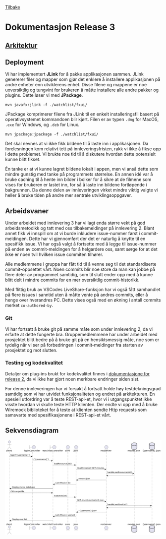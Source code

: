 [ Tilbake ](../../README.md)

# Dokumentasjon Release 3

## [Arkitektur](arkitektur.md)

## Deployment

Vi har implementert **JLink** for å pakke applikasjonen sammen. JLink genererer filer og mapper som gjør det enklere å installere applikasjonen på andre enheter enn utviklerens enhet. Disse filene og mappene er noe uoversiktlig og tungvint for brukeren å måtte installere alle andre pakker og plugins. Dette løser vi med **JPackage**.

    mvn javafx:jlink -f ./watchlist/fxui/

JPackage komprimerer filene fra JLink til en enkelt installeringsfil basert på operativsystemet kommandoen blir kjørt. Filen er av typen `.dmg` for MacOS, `.exe` for Windows, og `.deb` for Linux.

    mvn jpackage:jpackage -f ./watchlist/fxui/

Det skal nevnes at vi ikke fikk bildene til å laste inn i applikasjonen. Da forelesningen kom relativt tett på innleveringsfristen, rakk vi ikke å fikse opp i dette problemet. Vi brukte noe tid til å diskutere hvordan dette potensielt kunne blitt fikset.

Én tanke er at vi kunne lagret bildene lokalt i appen, men vi anså dette som mindre gunstig med tanke på programmets størrelse. En annen idé var å bruke caching til å hente inn bilder i bolker for å sikre at de filmene som vises for brukeren er lastet inn, for så å laste inn bildene fortløpende i bakgrunnen. Da denne delen av innleveringen virket mindre viktig valgte vi heller å bruke tiden på andre mer sentrale utviklingsoppgaver.

## Arbeidsvaner

Under arbeidet med innlevering 3 har vi lagt enda større vekt på god arbeidsmetodikk og tatt med oss tilbakemeldinger på innlevering 2. Blant annet fikk vi innspill om at vi burde inkludere issue-nummer først i commit-meldingen. Dette har vi gjennomført der det er naturlig å knytte til en spesifikk issue. Vi har også valgt å fortsette med å legge til issue-nummer på enden av commit-meldingen for å helgardere oss, samt sørge for at det ikke er noen tvil hvilken issue commiten tilhører.

Alle medlemmene i gruppa har fått tid til å venne seg til det standardiserte commit-oppsettet vårt. Noen commits blir noe store da man kan jobbe på flere deler av programmet samtidig, som til slutt ender opp med å kunne blitt delt i mindre commits for en mer oversiktlig commit-historikk.

Med flittig bruk av VSCodes LiveShare-funksjon har vi også fått samhandlet på flere issues i sanntid uten å måtte vente på andres commits, eller å henge over hverandres PC. Dette vises også med en økning i antall commits merket `co-authored-by`.

### Git

Vi har fortsatt å bruke git på samme måte som under innlevering 2, da vi erfarte at dette fungerte bra. Gruppemedlemmene har under arbeidet med prosjektet blitt bedre på å bruke git på en hensiktsmessig måte, noe som er tydelig når vi ser på forbedringen i commit-meldinger fra starten av prosjektet og mot slutten.

### Testing og kodekvalitet

Detaljer om plug-ins brukt for kodekvalitet finnes i [dokumentasjone for release 2](../release2/release2.md), da vi ikke har gjort noen merkbare endringer siden sist.

For denne innleveringen har vi forsøkt å fortsatt holde høy testdekningsgrad samtidig som vi har utvidet funksjonaliteten og endret på arkitekturen. En spesiell utfordring var å teste REST-api-et, hvor vi i utgangspunktet ikke visste hvordan vi skulle teste HTTP klienten. Der endte vi opp med å bruke Wiremock biblioteket for å teste at klienten sendte Http requests som samsvarte med spesifikasjonene i REST-api-et vårt.

## Sekvensdiagram

![Sekvensdiagram](images/sekvensdiagram.png)
